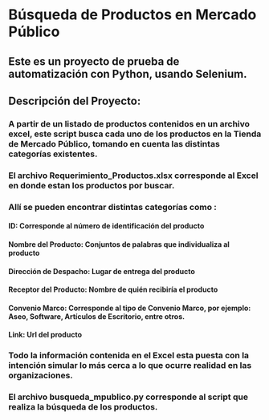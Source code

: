 # Búsqueda de Productos en Mercado Público
## Este es un proyecto de prueba de automatización con Python, usando Selenium.
## Descripción del Proyecto:
### A partir de un listado de productos contenidos en un archivo excel, este script busca cada uno de los productos en la Tienda de Mercado Público, tomando en cuenta las distintas categorías existentes.
### El archivo Requerimiento_Productos.xlsx corresponde al Excel en donde estan los productos por buscar.
### Allí se pueden encontrar distintas categorías como :
#### ID: Corresponde al número de identificación del producto
#### Nombre del Producto: Conjuntos de palabras que individualiza al producto
#### Dirección de Despacho: Lugar de entrega del producto
#### Receptor del Producto: Nombre de quién recibiría el producto
#### Convenio Marco: Corresponde al tipo de Convenio Marco, por ejemplo: Aseo, Software, Artículos de Escritorio, entre otros.
#### Link: Url del producto
### Todo la información contenida en el Excel esta puesta con la intención simular lo más cerca a lo que ocurre realidad en las organizaciones.
### El archivo busqueda_mpublico.py corresponde al script que realiza la búsqueda de los productos.
